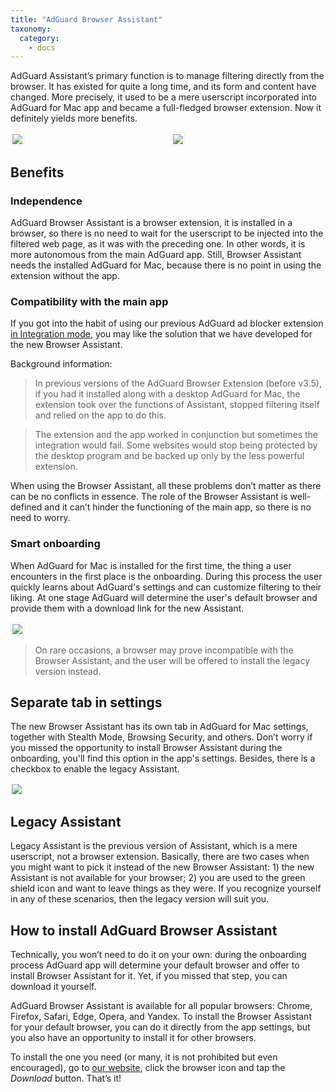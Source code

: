 ```yaml
---
title: "AdGuard Browser Assistant"
taxonomy:
  category:
    - docs
---
```


AdGuard Assistant’s primary function is to manage filtering directly from the browser. It has existed for quite a long time, and its form and content have changed. More precisely, it used to be a mere userscript incorporated into AdGuard for Mac app and became a full-fledged browser extension. Now it definitely yields more benefits.

<div style="display:flex">
     <div style="flex:1;padding-right:5px;">
          <img src="https://cdn.adguard.com/public/Adguard/Release_notes/Mac/v2.4/assistant_pop-up_menu.png" style="border: 1px solid #efefef; max-width: 300px; padding: 2px;">
     </div>
     <div style="flex:1;padding-left:5px;">
          <img src="https://cdn.adguard.com/public/Adguard/Release_notes/Mac/v2.4/safari_assistant_pop-up_menu.png" style="border: 1px solid #efefef; max-width: 300px; padding: 2px;">
     </div>
</div>

## Benefits

### Independence

AdGuard Browser Assistant is a browser extension, it is installed in a browser, so there is no need to wait for the userscript to be injected into the filtered web page, as it was with the preceding one. In other words, it is more autonomous from the main AdGuard app. Still, Browser Assistant needs the installed AdGuard for Mac, because there is no point in using the extension without the app.

### Compatibility with the main app

If you got into the habit of using our previous AdGuard ad blocker extension [in Integration mode](https://kb.adguard.com/en/browser-extensions/integration-mode), you may like the solution that we have developed for the new Browser Assistant.

Background information:

> In previous versions of the AdGuard Browser Extension (before v3.5), if you had it installed along with a desktop AdGuard for Mac, the extension took over the functions of Assistant, stopped filtering itself and relied on the app to do this.

> The extension and the app worked in conjunction but sometimes the integration would fail. Some websites would stop being protected by the desktop program and be backed up only by the less powerful extension.

When using the Browser Assistant, all these problems don’t matter as there can be no conflicts in essence. The role of the Browser Assistant is well-defined and it can’t hinder the functioning of the main app, so there is no need to worry.

### Smart onboarding

When AdGuard for Mac is installed for the first time, the thing a user encounters in the first place is the onboarding. During this process the user quickly learns about AdGuard's settings and can customize filtering to their liking. At one stage AdGuard will determine the user's default browser and provide them with a download link for the new Assistant.

<img src="https://cdn.adguard.com/public/Adguard/Release_notes/Mac/v2.4/assistant_onboarding_safari.png" style="border: 1px solid #efefef; max-width: 650px; padding: 2px;">

> On rare occasions, a browser may prove incompatible with the Browser Assistant, and the user will be offered to install the legacy version instead.

## Separate tab in settings

The new Browser Assistant has its own tab in AdGuard for Mac settings, together with Stealth Mode, Browsing Security, and others. Don’t worry if you missed the opportunity to install Browser Assistant during the onboarding, you'll find this option in the app's settings. Besides, there is a checkbox to enable the legacy Assistant.

<img src="https://cdn.adguard.com/public/Adguard/Release_notes/Mac/v2.4/assistant-separate-tab.png" style="solid #efefef; max-width: 650px; padding: 2px;">

## Legacy Assistant

Legacy Assistant is the previous version of Assistant, which is a mere userscript, not a browser extension. Basically, there are two cases when you might want to pick it instead of the new Browser Assistant: 1) the new Assistant is not available for your browser; 2) you are used to the green shield icon and want to leave things as they were. If you recognize yourself in any of these scenarios, then the legacy version will suit you.

## How to install AdGuard Browser Assistant

Technically, you won’t need to do it on your own: during the onboarding process AdGuard app will determine your default browser and offer to install Browser Assistant for it. Yet, if you missed that step, you can download it yourself.

AdGuard Browser Assistant is available for all popular browsers: Chrome, Firefox, Safari, Edge, Opera, and Yandex. To install the Browser Assistant for your default browser, you can do it directly from the app settings, but you also have an opportunity to install it for other browsers.

To install the one you need (or many, it is not prohibited but even encouraged), go to [our website](https://adguard.com/en/adguard-assistant/overview.html), click the browser icon and tap the _Download_ button. That’s it!

